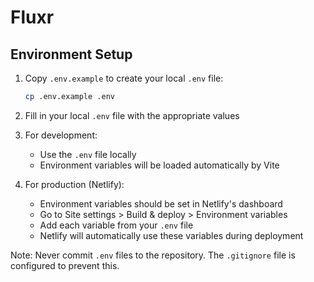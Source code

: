 # Fluxr

## Environment Setup

1. Copy `.env.example` to create your local `.env` file:
   ```bash
   cp .env.example .env
   ```

2. Fill in your local `.env` file with the appropriate values

3. For development:
   - Use the `.env` file locally
   - Environment variables will be loaded automatically by Vite

4. For production (Netlify):
   - Environment variables should be set in Netlify's dashboard
   - Go to Site settings > Build & deploy > Environment variables
   - Add each variable from your `.env` file
   - Netlify will automatically use these variables during deployment

Note: Never commit `.env` files to the repository. The `.gitignore` file is configured to prevent this. 